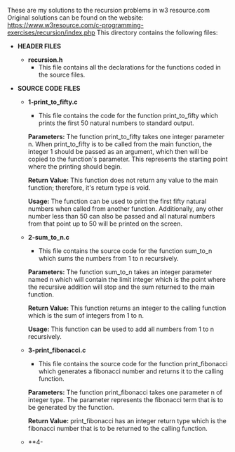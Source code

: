 These are my solutions to the recursion problems in w3 resource.com 
Original solutions can be found on the website: https://www.w3resource.com/c-programming-exercises/recursion/index.php
This directory contains the following files:

* **HEADER FILES**

	* **recursion.h**
		- This file contains all the declarations for the functions coded in the source files.

* **SOURCE CODE FILES**
	* **1-print_to_fifty.c**
		- This file contains the code for the function print_to_fifty which prints the first 50 natural numbers
		  to standard output.

		**Parameters:** 
		The function print_to_fifty takes one integer parameter n. When print_to_fifty is to be called from the main function,
		the integer 1 should be passed as an argument, which then will be copied to the function's parameter. This
		represents the starting point where the printing should begin.

		**Return Value:** 
		This function does not return any value to the main function; therefore, it's return type is void.

		**Usage:** 
		The function can be used to print the first fifty natural numbers when called from another function.
		Additionally, any other number less than 50 can also be passed and all natural numbers from that point up
		to 50 will be printed on the screen.

	* **2-sum_to_n.c**
		- This file contains the source code for the function sum_to_n which sums the numbers from 1 to n recursively.
		
		**Parameters:**
		The function sum_to_n takes an integer parameter named n which will contain the limit integer which is
		the point where the recursive addition will stop and the sum returned to the main function.
		
		**Return Value:** 
		This function returns an integer to the calling function which is the sum of integers from 1 to n.
		
		**Usage:** 
		This function can be used to add all numbers from 1 to n recursively.
	* **3-print_fibonacci.c**
		- This file contains the source code for the function print_fibonacci which generates a fibonacci
		  number and returns it to the calling function.
		
		**Parameters:** 
		The function print_fibonacci takes one parameter n of integer type. The parameter represents the fibonacci
		term that is to be generated by the function.
		
		**Return Value:** 
		print_fibonacci has an integer return type which is the fibonacci number that is to be returned to the 
		calling function.
	* **4-
